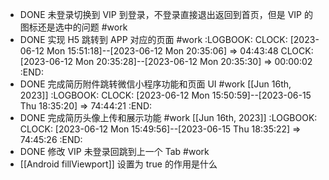 - DONE 未登录切换到 VIP 到登录，不登录直接退出返回到首页，但是 VIP 的图标还是选中的问题 #work
- DONE 实现 H5 跳转到 APP 对应的页面 #work
  :LOGBOOK:
  CLOCK: [2023-06-12 Mon 15:51:18]--[2023-06-12 Mon 20:35:06] =>  04:43:48
  CLOCK: [2023-06-12 Mon 20:35:28]--[2023-06-12 Mon 20:35:30] =>  00:00:02
  :END:
- DONE 完成简历附件跳转微信小程序功能和页面 UI #work [[Jun 16th, 2023]]
  :LOGBOOK:
  CLOCK: [2023-06-12 Mon 15:50:59]--[2023-06-15 Thu 18:35:20] =>  74:44:21
  :END:
- DONE 完成简历头像上传和展示功能 #work [[Jun 16th, 2023]]
  :LOGBOOK:
  CLOCK: [2023-06-12 Mon 15:49:56]--[2023-06-15 Thu 18:35:22] =>  74:45:26
  :END:
- DONE 修改 VIP 未登录回跳到上一个 Tab #work
- [[Android fillViewport]] 设置为 true 的作用是什么